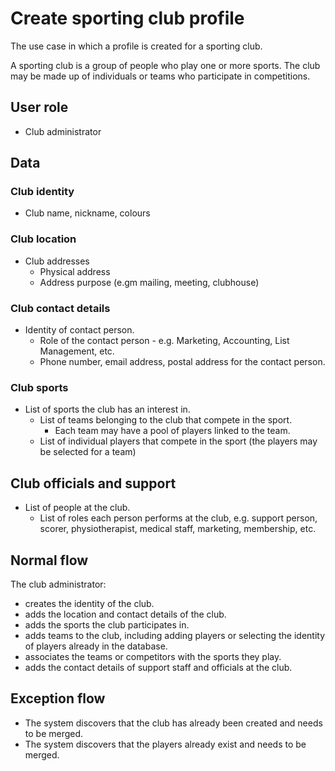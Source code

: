 # Create sporting club profile

The use case in which a profile is created for a sporting club.

A sporting club is a group of people who play one or more sports. The club may be made up of individuals or teams who participate in competitions.

## User role

- Club administrator

## Data

### Club identity

- Club name, nickname, colours

### Club location

- Club addresses
  - Physical address
  - Address purpose (e.gm mailing, meeting, clubhouse)

### Club contact details

- Identity of contact person.
  - Role of the contact person - e.g. Marketing, Accounting, List Management, etc.
  - Phone number, email address, postal address for the contact person.

### Club sports

- List of sports the club has an interest in.
  - List of teams belonging to the club that compete in the sport.
    - Each team may have a pool of players linked to the team.
  - List of individual players that compete in the sport (the players may be selected for a team)

## Club officials and support

- List of people at the club.
  - List of roles each person performs at the club, e.g. support person, scorer, physiotherapist, medical staff, marketing, membership, etc.

## Normal flow

The club administrator:

- creates the identity of the club.
- adds the location and contact details of the club.
- adds the sports the club participates in.
- adds teams to the club, including adding players or selecting the identity of players already in the database.
- associates the teams or competitors with the sports they play.
- adds the contact details of support staff and officials at the club.

## Exception flow

- The system discovers that the club has already been created and needs to be merged.
- The system discovers that the players already exist and needs to be merged.
